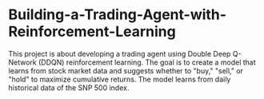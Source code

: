 # Building-a-Trading-Agent-with-Reinforcement-Learning
This project is about developing a trading agent using Double Deep Q-Network (DDQN) reinforcement learning. The goal is to create a model that learns from stock market data and suggests whether to "buy," "sell," or "hold" to maximize cumulative returns. The model learns from daily historical data of the SNP 500 index.
